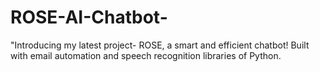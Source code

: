 # ROSE-AI-Chatbot-
"Introducing my latest project- ROSE, a smart and efficient chatbot! Built with email automation and speech recognition libraries of Python.
